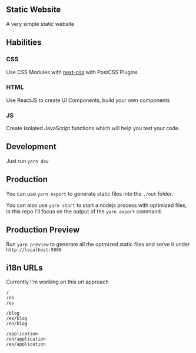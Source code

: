 ## Static Website

A very simple static website

## Habilities

### CSS

Use CSS Modules with [next-css](https://github.com/zeit/next-plugins/tree/master/packages/next-css) with PostCSS Plugins

### HTML

Use ReactJS to create UI Components, build your own components

### JS

Create isolated JavaScript functions which will help you test your code.

## Development

Just run `yarn dev`

## Production

You can use `yarn export` to generate static files into the `./out` folder.

You can also use `yarn start` to start a nodejs process with optimized files, in this repo I'll focus on the output of the `yarn export` command.

## Production Preview

Run `yarn preview` to generate all the optmized static files and serve it under `http://localhost:5000`

## i18n URLs

Currently I'm working on this url approach

```
/
/en
/es

/blog
/es/blog
/en/blog

/application
/en/application
/es/application
```

